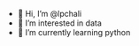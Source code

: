 - 👋 Hi, I’m @lpchali
- 👀 I’m interested in data
- 🌱 I’m currently learning python
<!---
lpchali/lpchali is a ✨ special ✨ repository because its `README.md` (this file) appears on your GitHub profile.
You can click the Preview link to take a look at your changes.
--->

